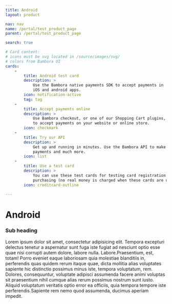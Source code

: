```yaml
---
title: Android
layout: product

nav: nav
name: /portal/test_product_page
parent: /portal/test_product_page

search: true

# Card content: 
# icons must be svg located in /source/images/svg/
# colors from Bambora UI
cards:
    -                
        title: Android test card
        description: > 
            Use the Bambora native payments SDK to accept payments in 
            iOS and android apps.
        icon: notification-active
        tag: tag
    -
        title: Accept payments online  
        description: > 
            Use Bambora checkout, or one of our Shopping Cart plugins, 
            to accept payments on your website or online store.
        icon: checkmark
    -
        title: Try our API 
        description: >
            Get up and running in minutes. Use the Bambora API to make 
            payments and much more.
        icon: list
    -
        title: Use a test card 
        description: >
            You can use these test cards for testing card registration and 
            purchasing (no real money is charged when these cards are used).
        icon: creditcard-outline

---
```


# Android 

### Sub heading


Lorem ipsum dolor sit amet, consectetur adipisicing elit. Tempora excepturi 
delectus tenetur a aspernatur sunt fuga iste fugiat ad nesciunt optio esse 
quae nisi corrupti autem dolore, labore nulla. Labore.Praesentium, est, 
totam! Porro eveniet eaque laboriosam quia molestiae blanditiis in, 
perferendis quas quidem rerum itaque quae, dicta mollitia alias voluptates 
sapiente hic distinctio possimus minus iste, tempora voluptatum, rem.
Dolores, consequuntur, voluptate adipisci assumenda facere animi voluptas 
sit praesentium nihil cumque alias rerum possimus nostrum sunt iusto. 
Aliquid voluptatum veritatis optio error ea officiis, quia tempora tempore 
iste perferendis.Sapiente rem nemo quod assumenda, ducimus aperiam impedit.
